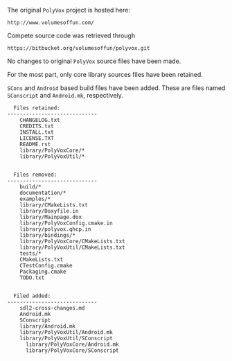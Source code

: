 The original `PolyVox` project is hosted here:

  `http://www.volumesoffun.com/`

Compete source code was retrieved through

  `https://bitbucket.org/volumesoffun/polyvox.git`

No changes to original `PolyVox` source files have been made.

For the most part, only core library sources files have been retained.

`SCons` and `Android` based build files have been added.
These are files named `SConscript` and `Android.mk`, respectively.


```
  Files retained:
-----------------------------
    CHANGELOG.txt
    CREDITS.txt
    INSTALL.txt
    LICENSE.TXT
    README.rst
    library/PolyVoxCore/*
    library/PolyVoxUtil/*


  Files removed:
-----------------------------
    build/*
    documentation/*
    examples/*
    library/CMakeLists.txt
    library/Doxyfile.in
    library/Mainpage.dox
    library/PolyVoxConfig.cmake.in
    library/polyvox.qhcp.in
    library/bindings/*
    library/PolyVoxCore/CMakeLists.txt
    library/PolyVoxUtil/CMakeLists.txt
    tests/*
    CMakeLists.txt
    CTestConfig.cmake
    Packaging.cmake
    TODO.txt


  Filed added:
-----------------------------
    sdl2-cross-changes.md
    Android.mk
    SConscript
    library/Android.mk
    library/PolyVoxUtil/Android.mk
    library/PolyVoxUtil/SConscript
	  library/PolyVoxCore/Android.mk
	  library/PolyVoxCore/SConscript
```
